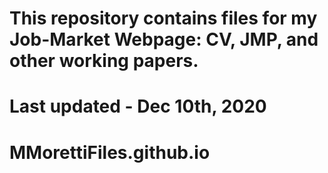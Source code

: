 # This repository contains files for my Job-Market Webpage: CV, JMP, and other working papers.
# Last updated - Dec 10th, 2020
# MMorettiFiles.github.io
